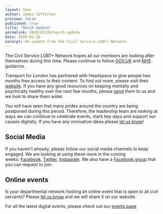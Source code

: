 ```yaml
---
layout: news
author: James Jefferson
preview: false
published: true
title: "March Update"
permalink: 2020/03/26/march-update
date: 2020-03-26
excerpt: An update from the Civil Service LGBT+ Network.
---
```


The Civil Service LGBT+ Network hopes all our members are looking after themselves during this time. Please continue to follow [GOV.UK](https://www.gov.uk/coronavirus) and [NHS](http://https://www.nhs.uk/conditions/coronavirus-covid-19/) guidance.

Transport for London has partnered with Headspace to give people two months free access to their content. To find out more, please visit their [website](https://www.headspace.com/tfl). If you have any good resources on keeping mentally and psychically healthy over the next few months, please [send](mailto:info@civilservice.lgbt) them to us and we look to share them wider. 

You will have seen that many prides around the country are being postponed during this period. Therefore, the leadership team are looking at ways we can continue to celebrate events, mark key days and support our causes digitally. If you have any innovative ideas please [let us know](mailto:info@civilservice.lgbt)!

## Social Media 

If you haven't already, please follow our social media channels to keep engaged. We are looking at using these more in the coming weeks: [Facebook](http://www.facebook.com/civilservicelgbt), [Twitter](http://www.twitter.com/cslgbt), [Instagram](http://instagram.com/civilservicelgbt). We also have a [Facebook group](https://www.facebook.com/groups/civilservicelgbt/?ref=pages_profile_groups_tab&source_id=1407804409469176) that you can request to join. 

## Online events 

Is your departmental network hosting an online event that is open to all civil servants? Please [let us know](mailto:info@civilservice.lgbt) and we will share it on our website. 

For all the latest digital events, please check out our [events page](wwww.civilservice.lgbt/events) 



